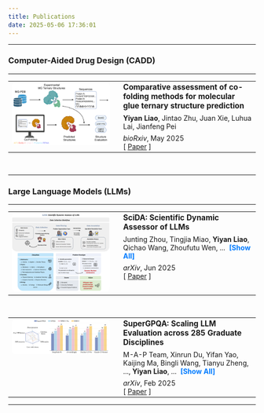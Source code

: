 ```yaml
---
title: Publications
date: 2025-05-06 17:36:01
---
```


<style>
  /* Image hover effect */
  .publication-image {
    transition: transform 0.3s ease-in-out;
  }
  .publication-image:hover {
    transform: scale(1.05);
    box-shadow: 0 8px 20px rgba(0,0,0,0.2);
  }
  /* Style for the "Show more/less" button */
  .toggle-authors {
    cursor: pointer;
    color: #007bff; /* A standard link color */
    font-weight: bold;
    margin-left: 4px;
  }
  .toggle-authors:hover {
    text-decoration: underline;
  }
  /* Ensure the author paragraph has no extra margin */
  .publication-authors {
    margin-block-start: 0.5em;
    margin-block-end: 0.5em;
  }
</style>
---
### Computer-Aided Drug Design (CADD)
---
<table>
  <tr>
    <td style="width: 200px; padding-right: 20px; border: none; vertical-align: top;">
      <img src="https://raw.githubusercontent.com/yiyanliao/yiyanliao.github.io/main/themes/Academia/source/img/MGBench.png" alt="Comparative assessment of co-folding methods" class="publication-image" style="width:100%; border-radius:8px;">
    </td>
    <td style="vertical-align: top; border: none;">
      <a href="https://www.biorxiv.org/content/10.1101/2025.05.25.655997v1" style="text-decoration: none; color: inherit;">
        <strong style="font-size: 1.1em;">Comparative assessment of co-folding methods for molecular glue ternary structure prediction</strong>
      </a>
      <p class="publication-authors">
        <strong>Yiyan Liao</strong>, Jintao Zhu, Juan Xie, Luhua Lai, Jianfeng Pei
      </p>
      <em>bioRxiv</em>, May 2025
      <br>
      [ <a href="https://www.biorxiv.org/content/10.1101/2025.05.25.655997v1">Paper</a> ]
    </td>
  </tr>
</table>

<br>

---
### Large Language Models (LLMs)
---
<table>
  <tr>
    <td style="width: 200px; padding-right: 20px; border: none; vertical-align: top;">
      <img src="https://raw.githubusercontent.com/yiyanliao/yiyanliao.github.io/main/themes/Academia/source/img/SciDA.png" alt="SciDA: Scientific Dynamic Assessor" class="publication-image" style="width:100%; border-radius:8px;">
    </td>
    <td style="vertical-align: top; border: none;">
      <a href="https://arxiv.org/abs/2506.12909" style="text-decoration: none; color: inherit;">
        <strong style="font-size: 1.1em;">SciDA: Scientific Dynamic Assessor of LLMs</strong>
      </a>
      <p class="publication-authors">
        <span class="author-toggle-container">
          <span class="authors-short">Junting Zhou, Tingjia Miao, <strong>Yiyan Liao</strong>, Qichao Wang, Zhoufutu Wen, ...</span>
          <span class="authors-full" style="display: none;">Junting Zhou, Tingjia Miao, <strong>Yiyan Liao</strong>, Qichao Wang, Zhoufutu Wen, Yanqin Wang, Yunjie Huang, Ge Yan, Leqi Wang, Yucheng Xia, Hongwan Gao, Yuansong Zeng, Renjie Zheng, Chen Dun, Yitao Liang, Tong Yang, Wenhao Huang, Ge Zhang</span>
          <span class="toggle-authors">[Show All]</span>
        </span>
      </p>
      <em>arXiv</em>, Jun 2025
      <br>
      [ <a href="https://arxiv.org/abs/2506.12909">Paper</a> ]
    </td>
  </tr>
</table>

<br>

<table>
  <tr>
    <td style="width: 200px; padding-right: 20px; border: none; vertical-align: top;">
      <img src="https://raw.githubusercontent.com/yiyanliao/yiyanliao.github.io/main/themes/Academia/source/img/supergpqa.png" alt="SuperGPQA: Scaling LLM Evaluation" class="publication-image" style="width:100%; border-radius:8px;">
    </td>
    <td style="vertical-align: top; border: none;">
      <a href="https://arxiv.org/abs/2502.14739" style="text-decoration: none; color: inherit;">
        <strong style="font-size: 1.1em;">SuperGPQA: Scaling LLM Evaluation across 285 Graduate Disciplines</strong>
      </a>
      <p class="publication-authors">
        <span class="author-toggle-container">
          <span class="authors-short">M-A-P Team, Xinrun Du, Yifan Yao, Kaijing Ma, Bingli Wang, Tianyu Zheng, ..., <strong>Yiyan Liao</strong>, ...</span>
          <span class="authors-full" style="display: none;">M-A-P Team, Xinrun Du, Yifan Yao, Kaijing Ma, Bingli Wang, Tianyu Zheng, King Zhu, Minghao Liu, Yiming Liang, Xiaolong Jin, Zhenlin Wei, Chujie Zheng, Kaixin Deng, Shawn Gavin, Shian Jia, Sichao Jiang, <strong>Yiyan Liao</strong>, Rui Li, Qinrui Li, Sirun Li, Yizhi Li, Yunwen Li, David Ma, Yuansheng Ni, Haoran Que, Qiyao Wang, Zhoufutu Wen, Siwei Wu, Tyshawn Hsing, Ming Xu, Zhenzhu Yang, Zekun Moore Wang, Junting Zhou, Yuelin Bai, Xingyuan Bu, Chenglin Cai, Liang Chen, Yifan Chen, Chengtuo Cheng, Tianhao Cheng, Keyi Ding, Siming Huang, Yun Huang, Yaoru Li, Yizhe Li, Zhaoqun Li, Tianhao Liang, Chengdong Lin, Hongquan Lin, Yinghao Ma, Tianyang Pang, Zhongyuan Peng, Zifan Peng, Qige Qi, Shi Qiu, Xingwei Qu, Shanghaoran Quan, Yizhou Tan, Zili Wang, Chenqing Wang, Hao Wang, Yiya Wang, Yubo Wang, Jiajun Xu, Kexin Yang, Ruibin Yuan, Yuanhao Yue, Tianyang Zhan, Chun Zhang, Jinyang Zhang, Xiyue Zhang, Xingjian Zhang, Yue Zhang, Yongchi Zhao, Xiangyu Zheng, Chenghua Zhong, Yang Gao, Zhoujun Li, Dayiheng Liu, Qian Liu, Tianyu Liu, Shiwen Ni, Junran Peng, Yujia Qin, Wenbo Su, Guoyin Wang, Shi Wang, Jian Yang, Min Yang, Meng Cao, Xiang Yue, Zhaoxiang Zhang, Wangchunshu Zhou, Jiaheng Liu, Qunshu Lin, Wenhao Huang, Ge Zhang</span>
          <span class="toggle-authors">[Show All]</span>
        </span>
      </p>
      <em>arXiv</em>, Feb 2025
      <br>
      [ <a href="https://arxiv.org/abs/2502.14739">Paper</a> ]
    </td>
  </tr>
</table>

---

<script>
  // Add a single event listener to the document body.
  // This will catch clicks on any element, including ones added later.
  document.body.addEventListener('click', function(event) {
    
    // Check if the element that was clicked is a toggle button.
    if (event.target.matches('.toggle-authors')) {
      const button = event.target;
      const container = button.parentElement;
      const shortList = container.querySelector('.authors-short');
      const fullList = container.querySelector('.authors-full');

      // If either list is not found, do nothing.
      if (!shortList || !fullList) {
        return;
      }

      // Check the current state.
      const isExpanded = fullList.style.display === 'inline';

      if (isExpanded) {
        // Collapse the list
        fullList.style.display = 'none';
        shortList.style.display = 'inline';
        button.innerText = '[Show All]';
      } else {
        // Expand the list
        shortList.style.display = 'none';
        fullList.style.display = 'inline';
        button.innerText = '[Collapse]';
      }
    }
  });
</script>
